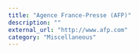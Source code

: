 ```yaml
---
title: "Agence France-Presse (AFP)"
description: ""
external_url: "http://www.afp.com"
category: "Miscellaneous"
---
```

